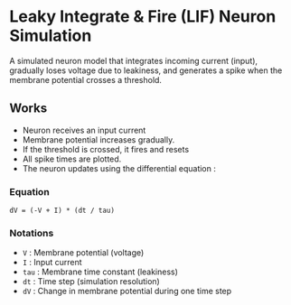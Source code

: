 # Leaky Integrate & Fire (LIF) Neuron Simulation

A simulated neuron model that integrates incoming current (input), gradually loses voltage due to leakiness, and generates a spike when the membrane potential crosses a threshold.

## Works

- Neuron receives an  input current
- Membrane potential increases gradually.
- If the threshold is crossed, it fires and resets
- All spike times are plotted.
- The neuron updates using the differential equation :

### Equation

```
dV = (-V + I) * (dt / tau)
```
### Notations

- `V` : Membrane potential (voltage)
- `I` : Input current
- `tau` : Membrane time constant (leakiness)
- `dt` : Time step (simulation resolution)
- `dV` : Change in membrane potential during one time step

